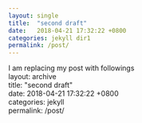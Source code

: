 ```yaml
---
layout: single
title:  "second draft"
date:   2018-04-21 17:32:22 +0800
categories: jekyll dir1
permalink: /post/
---
```

I am replacing my post with followings<br>
layout: archive<br>
title:  "second draft"<br>
date:   2018-04-21 17:32:22 +0800<br>
categories: jekyll <br>
permalink: /post/